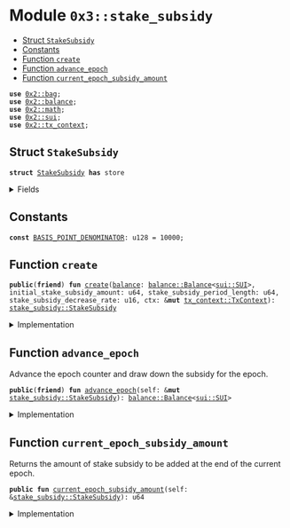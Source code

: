
<a name="0x3_stake_subsidy"></a>

# Module `0x3::stake_subsidy`



-  [Struct `StakeSubsidy`](#0x3_stake_subsidy_StakeSubsidy)
-  [Constants](#@Constants_0)
-  [Function `create`](#0x3_stake_subsidy_create)
-  [Function `advance_epoch`](#0x3_stake_subsidy_advance_epoch)
-  [Function `current_epoch_subsidy_amount`](#0x3_stake_subsidy_current_epoch_subsidy_amount)


<pre><code><b>use</b> <a href="../../../build/Sui/docs/bag.md#0x2_bag">0x2::bag</a>;
<b>use</b> <a href="../../../build/Sui/docs/balance.md#0x2_balance">0x2::balance</a>;
<b>use</b> <a href="../../../build/Sui/docs/math.md#0x2_math">0x2::math</a>;
<b>use</b> <a href="../../../build/Sui/docs/sui.md#0x2_sui">0x2::sui</a>;
<b>use</b> <a href="../../../build/Sui/docs/tx_context.md#0x2_tx_context">0x2::tx_context</a>;
</code></pre>



<a name="0x3_stake_subsidy_StakeSubsidy"></a>

## Struct `StakeSubsidy`



<pre><code><b>struct</b> <a href="stake_subsidy.md#0x3_stake_subsidy_StakeSubsidy">StakeSubsidy</a> <b>has</b> store
</code></pre>



<details>
<summary>Fields</summary>


<dl>
<dt>
<code><a href="../../../build/Sui/docs/balance.md#0x2_balance">balance</a>: <a href="../../../build/Sui/docs/balance.md#0x2_balance_Balance">balance::Balance</a>&lt;<a href="../../../build/Sui/docs/sui.md#0x2_sui_SUI">sui::SUI</a>&gt;</code>
</dt>
<dd>
 Balance of SUI set aside for stake subsidies that will be drawn down over time.
</dd>
<dt>
<code>distribution_counter: u64</code>
</dt>
<dd>
 Count of the number of times stake subsidies have been distributed.
</dd>
<dt>
<code>current_distribution_amount: u64</code>
</dt>
<dd>
 The amount of stake subsidy to be drawn down per distribution.
 This amount decays and decreases over time.
</dd>
<dt>
<code>stake_subsidy_period_length: u64</code>
</dt>
<dd>
 Number of distributions to occur before the distribution amount decays.
</dd>
<dt>
<code>stake_subsidy_decrease_rate: u16</code>
</dt>
<dd>
 The rate at which the distribution amount decays at the end of each
 period. Expressed in basis points.
</dd>
<dt>
<code>extra_fields: <a href="../../../build/Sui/docs/bag.md#0x2_bag_Bag">bag::Bag</a></code>
</dt>
<dd>
 Any extra fields that's not defined statically.
</dd>
</dl>


</details>

<a name="@Constants_0"></a>

## Constants


<a name="0x3_stake_subsidy_BASIS_POINT_DENOMINATOR"></a>



<pre><code><b>const</b> <a href="stake_subsidy.md#0x3_stake_subsidy_BASIS_POINT_DENOMINATOR">BASIS_POINT_DENOMINATOR</a>: u128 = 10000;
</code></pre>



<a name="0x3_stake_subsidy_create"></a>

## Function `create`



<pre><code><b>public</b>(<b>friend</b>) <b>fun</b> <a href="stake_subsidy.md#0x3_stake_subsidy_create">create</a>(<a href="../../../build/Sui/docs/balance.md#0x2_balance">balance</a>: <a href="../../../build/Sui/docs/balance.md#0x2_balance_Balance">balance::Balance</a>&lt;<a href="../../../build/Sui/docs/sui.md#0x2_sui_SUI">sui::SUI</a>&gt;, initial_stake_subsidy_amount: u64, stake_subsidy_period_length: u64, stake_subsidy_decrease_rate: u16, ctx: &<b>mut</b> <a href="../../../build/Sui/docs/tx_context.md#0x2_tx_context_TxContext">tx_context::TxContext</a>): <a href="stake_subsidy.md#0x3_stake_subsidy_StakeSubsidy">stake_subsidy::StakeSubsidy</a>
</code></pre>



<details>
<summary>Implementation</summary>


<pre><code><b>public</b>(<b>friend</b>) <b>fun</b> <a href="stake_subsidy.md#0x3_stake_subsidy_create">create</a>(
    <a href="../../../build/Sui/docs/balance.md#0x2_balance">balance</a>: Balance&lt;SUI&gt;,
    initial_stake_subsidy_amount: u64,
    stake_subsidy_period_length: u64,
    stake_subsidy_decrease_rate: u16,
    ctx: &<b>mut</b> TxContext,
): <a href="stake_subsidy.md#0x3_stake_subsidy_StakeSubsidy">StakeSubsidy</a> {
    // Rate can't be higher than 100%.
    <b>assert</b>!(
        stake_subsidy_decrease_rate &lt;= (<a href="stake_subsidy.md#0x3_stake_subsidy_BASIS_POINT_DENOMINATOR">BASIS_POINT_DENOMINATOR</a> <b>as</b> u16),
        0,
    );

    <a href="stake_subsidy.md#0x3_stake_subsidy_StakeSubsidy">StakeSubsidy</a> {
        <a href="../../../build/Sui/docs/balance.md#0x2_balance">balance</a>,
        distribution_counter: 0,
        current_distribution_amount: initial_stake_subsidy_amount,
        stake_subsidy_period_length,
        stake_subsidy_decrease_rate,
        extra_fields: <a href="../../../build/Sui/docs/bag.md#0x2_bag_new">bag::new</a>(ctx),
    }
}
</code></pre>



</details>

<a name="0x3_stake_subsidy_advance_epoch"></a>

## Function `advance_epoch`

Advance the epoch counter and draw down the subsidy for the epoch.


<pre><code><b>public</b>(<b>friend</b>) <b>fun</b> <a href="stake_subsidy.md#0x3_stake_subsidy_advance_epoch">advance_epoch</a>(self: &<b>mut</b> <a href="stake_subsidy.md#0x3_stake_subsidy_StakeSubsidy">stake_subsidy::StakeSubsidy</a>): <a href="../../../build/Sui/docs/balance.md#0x2_balance_Balance">balance::Balance</a>&lt;<a href="../../../build/Sui/docs/sui.md#0x2_sui_SUI">sui::SUI</a>&gt;
</code></pre>



<details>
<summary>Implementation</summary>


<pre><code><b>public</b>(<b>friend</b>) <b>fun</b> <a href="stake_subsidy.md#0x3_stake_subsidy_advance_epoch">advance_epoch</a>(self: &<b>mut</b> <a href="stake_subsidy.md#0x3_stake_subsidy_StakeSubsidy">StakeSubsidy</a>): Balance&lt;SUI&gt; {
    // Take the minimum of the reward amount and the remaining <a href="../../../build/Sui/docs/balance.md#0x2_balance">balance</a> in
    // order <b>to</b> ensure we don't overdraft the remaining stake subsidy
    // <a href="../../../build/Sui/docs/balance.md#0x2_balance">balance</a>
    <b>let</b> to_withdraw = <a href="../../../build/Sui/docs/math.md#0x2_math_min">math::min</a>(self.current_distribution_amount, <a href="../../../build/Sui/docs/balance.md#0x2_balance_value">balance::value</a>(&self.<a href="../../../build/Sui/docs/balance.md#0x2_balance">balance</a>));

    // Drawn down the subsidy for this epoch.
    <b>let</b> <a href="stake_subsidy.md#0x3_stake_subsidy">stake_subsidy</a> = <a href="../../../build/Sui/docs/balance.md#0x2_balance_split">balance::split</a>(&<b>mut</b> self.<a href="../../../build/Sui/docs/balance.md#0x2_balance">balance</a>, to_withdraw);

    self.distribution_counter = self.distribution_counter + 1;

    // Decrease the subsidy amount only when the current period ends.
    <b>if</b> (self.distribution_counter % self.stake_subsidy_period_length == 0) {
        <b>let</b> decrease_amount = (self.current_distribution_amount <b>as</b> u128)
            * (self.stake_subsidy_decrease_rate <b>as</b> u128) / <a href="stake_subsidy.md#0x3_stake_subsidy_BASIS_POINT_DENOMINATOR">BASIS_POINT_DENOMINATOR</a>;
        self.current_distribution_amount = self.current_distribution_amount - (decrease_amount <b>as</b> u64)
    };

    <a href="stake_subsidy.md#0x3_stake_subsidy">stake_subsidy</a>
}
</code></pre>



</details>

<a name="0x3_stake_subsidy_current_epoch_subsidy_amount"></a>

## Function `current_epoch_subsidy_amount`

Returns the amount of stake subsidy to be added at the end of the current epoch.


<pre><code><b>public</b> <b>fun</b> <a href="stake_subsidy.md#0x3_stake_subsidy_current_epoch_subsidy_amount">current_epoch_subsidy_amount</a>(self: &<a href="stake_subsidy.md#0x3_stake_subsidy_StakeSubsidy">stake_subsidy::StakeSubsidy</a>): u64
</code></pre>



<details>
<summary>Implementation</summary>


<pre><code><b>public</b> <b>fun</b> <a href="stake_subsidy.md#0x3_stake_subsidy_current_epoch_subsidy_amount">current_epoch_subsidy_amount</a>(self: &<a href="stake_subsidy.md#0x3_stake_subsidy_StakeSubsidy">StakeSubsidy</a>): u64 {
    <a href="../../../build/Sui/docs/math.md#0x2_math_min">math::min</a>(self.current_distribution_amount, <a href="../../../build/Sui/docs/balance.md#0x2_balance_value">balance::value</a>(&self.<a href="../../../build/Sui/docs/balance.md#0x2_balance">balance</a>))
}
</code></pre>



</details>
